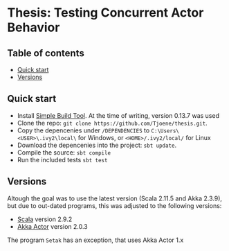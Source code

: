 # Thesis: Testing Concurrent Actor Behavior

## Table of contents

- [Quick start](#quick-start)
- [Versions](#versions)

## Quick start

- Install [Simple Build Tool](http://www.scala-sbt.org/). At the time of writing, version 0.13.7 was used
- Clone the repo: `git clone https://github.com/Tjoene/thesis.git`.
- Copy the depencenies under `/DEPENDENCIES` to `C:\Users\<USER>\.ivy2\local\` for Windows, or `<HOME>/.ivy2/local/` for Linux
- Download the depencenies into the project: `sbt update`.
- Compile the source: `sbt compile`
- Run the included tests `sbt test`

## Versions

Altough the goal was to use the latest version (Scala 2.11.5 and Akka 2.3.9), but due to out-dated programs, this was adjusted to the following versions:

- [Scala](http://scala-lang.org/) version 2.9.2
- [Akka Actor](http://akka.io/) version 2.0.3

The program `Setak` has an exception, that uses Akka Actor 1.x
